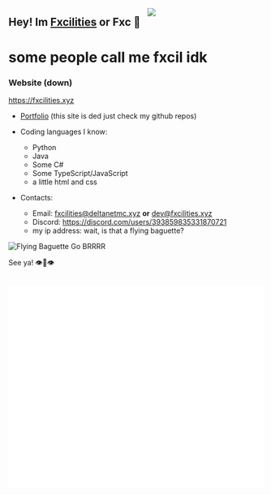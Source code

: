 <a href="https://fxcilities.xyz"><img align='right' src="https://avatars3.githubusercontent.com/u/48619853?s=460&u=539e8de61da1fa16d76edd61a9f296b5e3f7e414&v=4" width="230"></a>

## Hey! Im [Fxcilities](https://fxcilities.xyz) or Fxc 👋

# some people call me fxcil idk

### Website (down)
https://fxcilities.xyz

- [Portfolio](https://fxcilities.xyz/portfolio.php) (this site is ded just check my github repos)
  
- Coding languages I know:
  - Python
  - Java
  - Some C#
  - Some TypeScript/JavaScript
  - a little html and css
  
- Contacts:
  - Email: fxcilities@deltanetmc.xyz **or** dev@fxcilities.xyz
  - Discord: https://discord.com/users/393859835331870721
  - my ip address: wait, is that a flying baguette?
                     
![Flying Baguette Go BRRRR](https://i.ibb.co/JQx3kzL/download-1.jpg)


See ya! 👁👄👁

<div align="center">
	<br>
	<a href="https://fxcilities.xyz">
		<img src="header.svg" width="800" height="400">
	</a>
	<br>
</div>

